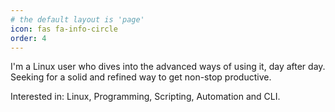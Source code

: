 ```yaml
---
# the default layout is 'page'
icon: fas fa-info-circle
order: 4
---
```


I'm a Linux user who dives into the advanced ways of using it, day after day. Seeking for a solid and refined way to get non-stop productive.

Interested in: Linux, Programming, Scripting, Automation and CLI.
